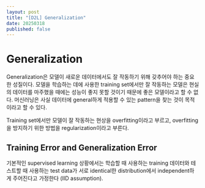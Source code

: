 ```yaml
---
layout: post
title: "[D2L] Generalization"
date: 20250318
published: false
---
```


# Generalization
Generalization은 모델이 새로운 데이터에서도 잘 작동하기 위해 갖추어야 하는 중요한 성질이다. 모델을 학습하는 데에 사용한 training set에서만 잘 작동하는 모델은 현실의 데이터를 마주했을 때에는 성능이 좋지 못할 것이기 때문에 좋은 모델이라고 할 수 없다. 머신러닝은 사실 데이터에 general하게 적용할 수 있는 pattern을 찾는 것이 목적이라고 할 수 있다.

Training set에서만 모델이 잘 작동하는 현상을 overfitting이라고 부르고, overfitting을 방지하기 위한 방법을 regularization이라고 부른다.

## Training Error and Generalization Error
기본적인 supervised learning 상황에서는 학습할 때 사용하는 training 데이터와 테스트할 때 사용하는 test data가 서로 identical한 distribution에서 independent하게 주어진다고 가정한다 (IID assumption). 
